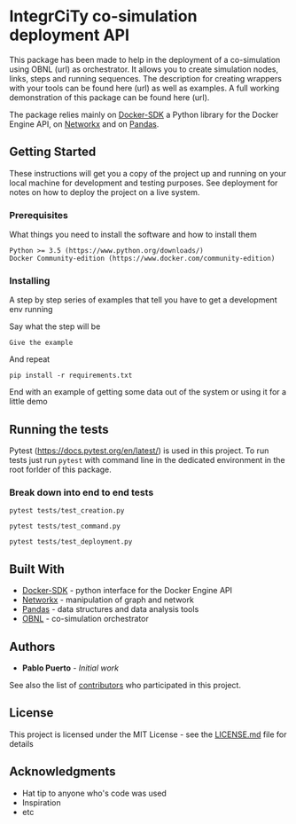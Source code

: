 # IntegrCiTy co-simulation deployment API

This package has been made to help in the deployment of a co-simulation using OBNL (url) as orchestrator.
It allows you to create simulation nodes, links, steps and running sequences.
The description for creating wrappers with your tools can be found here (url) as well as examples.
A full working demonstration of this package can be found here (url).

The package relies mainly on [Docker-SDK](http://docker-py.readthedocs.io/en/stable/) a Python library for the Docker Engine API,
on [Networkx](https://networkx.github.io/) and on [Pandas](https://pandas.pydata.org/).

## Getting Started

These instructions will get you a copy of the project up and running on your local machine for development and testing purposes.
See deployment for notes on how to deploy the project on a live system.

### Prerequisites

What things you need to install the software and how to install them

```
Python >= 3.5 (https://www.python.org/downloads/)
Docker Community-edition (https://www.docker.com/community-edition)
```

### Installing

A step by step series of examples that tell you have to get a development env running

Say what the step will be

```
Give the example
```

And repeat

```
pip install -r requirements.txt
```

End with an example of getting some data out of the system or using it for a little demo

## Running the tests

Pytest (https://docs.pytest.org/en/latest/) is used in this project.
To run tests just run `pytest` with command line in the dedicated environment in the root forlder of this package.

### Break down into end to end tests

```
pytest tests/test_creation.py
```

```
pytest tests/test_command.py
```

```
pytest tests/test_deployment.py
```

## Built With

* [Docker-SDK](http://docker-py.readthedocs.io/en/stable/) - python interface for the Docker Engine API
* [Networkx](https://networkx.github.io/) - manipulation of graph and network
* [Pandas](https://pandas.pydata.org/) - data structures and data analysis tools
* [OBNL](https://github.com/IntegrCiTy/obnl) - co-simulation orchestrator

## Authors

* **Pablo Puerto** - *Initial work*

See also the list of [contributors](https://github.com/your/project/contributors) who participated in this project.

## License

This project is licensed under the MIT License - see the [LICENSE.md](LICENSE.md) file for details

## Acknowledgments

* Hat tip to anyone who's code was used
* Inspiration
* etc

